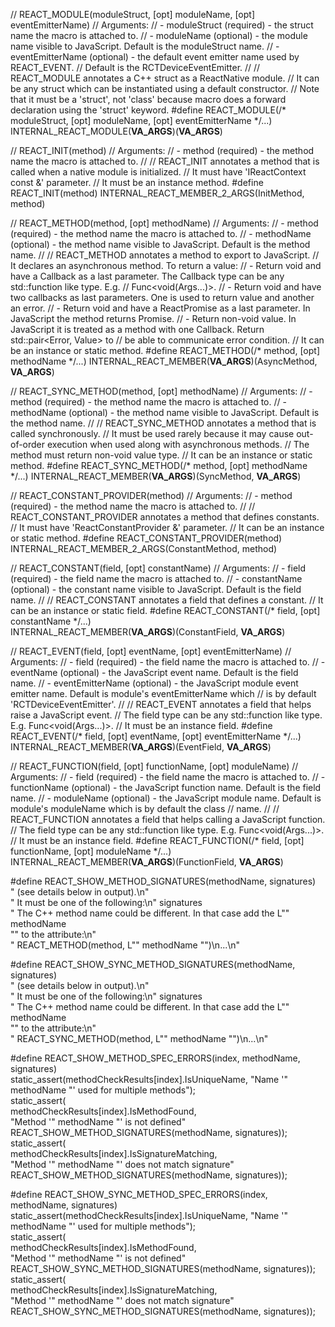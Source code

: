 // REACT_MODULE(moduleStruct, [opt] moduleName, [opt] eventEmitterName)
// Arguments:
// - moduleStruct (required) - the struct name the macro is attached to.
// - moduleName (optional) - the module name visible to JavaScript. Default is the moduleStruct name.
// - eventEmitterName (optional) - the default event emitter name used by REACT_EVENT.
//   Default is the RCTDeviceEventEmitter.
//
// REACT_MODULE annotates a C++ struct as a ReactNative module.
// It can be any struct which can be instantiated using a default constructor.
// Note that it must be a 'struct', not 'class' because macro does a forward declaration using the 'struct' keyword.
#define REACT_MODULE(/* moduleStruct, [opt] moduleName, [opt] eventEmitterName */...) \
  INTERNAL_REACT_MODULE(__VA_ARGS__)(__VA_ARGS__)

// REACT_INIT(method)
// Arguments:
// - method (required) - the method name the macro is attached to.
//
// REACT_INIT annotates a method that is called when a native module is initialized.
// It must have 'IReactContext const &' parameter.
// It must be an instance method.
#define REACT_INIT(method) INTERNAL_REACT_MEMBER_2_ARGS(InitMethod, method)

// REACT_METHOD(method, [opt] methodName)
// Arguments:
// - method (required) - the method name the macro is attached to.
// - methodName (optional) - the method name visible to JavaScript. Default is the method name.
//
// REACT_METHOD annotates a method to export to JavaScript.
// It declares an asynchronous method. To return a value:
// - Return void and have a Callback as a last parameter. The Callback type can be any std::function like type. E.g.
//   Func<void(Args...)>.
// - Return void and have two callbacks as last parameters. One is used to return value and another an error.
// - Return void and have a ReactPromise as a last parameter. In JavaScript the method returns Promise.
// - Return non-void value. In JavaScript it is treated as a method with one Callback. Return std::pair<Error, Value> to
//   be able to communicate error condition.
// It can be an instance or static method.
#define REACT_METHOD(/* method, [opt] methodName */...) INTERNAL_REACT_MEMBER(__VA_ARGS__)(AsyncMethod, __VA_ARGS__)

// REACT_SYNC_METHOD(method, [opt] methodName)
// Arguments:
// - method (required) - the method name the macro is attached to.
// - methodName (optional) - the method name visible to JavaScript. Default is the method name.
//
// REACT_SYNC_METHOD annotates a method that is called synchronously.
// It must be used rarely because it may cause out-of-order execution when used along with asynchronous methods.
// The method must return non-void value type.
// It can be an instance or static method.
#define REACT_SYNC_METHOD(/* method, [opt] methodName */...) INTERNAL_REACT_MEMBER(__VA_ARGS__)(SyncMethod, __VA_ARGS__)

// REACT_CONSTANT_PROVIDER(method)
// Arguments:
// - method (required) - the method name the macro is attached to.
//
// REACT_CONSTANT_PROVIDER annotates a method that defines constants.
// It must have 'ReactConstantProvider &' parameter.
// It can be an instance or static method.
#define REACT_CONSTANT_PROVIDER(method) INTERNAL_REACT_MEMBER_2_ARGS(ConstantMethod, method)

// REACT_CONSTANT(field, [opt] constantName)
// Arguments:
// - field (required) - the field name the macro is attached to.
// - constantName (optional) - the constant name visible to JavaScript. Default is the field name.
//
// REACT_CONSTANT annotates a field that defines a constant.
// It can be an instance or static field.
#define REACT_CONSTANT(/* field, [opt] constantName */...) \
  INTERNAL_REACT_MEMBER(__VA_ARGS__)(ConstantField, __VA_ARGS__)

// REACT_EVENT(field, [opt] eventName, [opt] eventEmitterName)
// Arguments:
// - field (required) - the field name the macro is attached to.
// - eventName (optional) - the JavaScript event name. Default is the field name.
// - eventEmitterName (optional) - the JavaScript module event emitter name. Default is module's eventEmitterName which
//   is by default 'RCTDeviceEventEmitter'.
//
// REACT_EVENT annotates a field that helps raise a JavaScript event.
// The field type can be any std::function like type. E.g. Func<void(Args...)>.
// It must be an instance field.
#define REACT_EVENT(/* field, [opt] eventName, [opt] eventEmitterName */...) \
  INTERNAL_REACT_MEMBER(__VA_ARGS__)(EventField, __VA_ARGS__)

// REACT_FUNCTION(field, [opt] functionName, [opt] moduleName)
// Arguments:
// - field (required) - the field name the macro is attached to.
// - functionName (optional) - the JavaScript function name. Default is the field name.
// - moduleName (optional) - the JavaScript module name. Default is module's moduleName which is by default the class
//   name.
//
// REACT_FUNCTION annotates a field that helps calling a JavaScript function.
// The field type can be any std::function like type. E.g. Func<void(Args...)>.
// It must be an instance field.
#define REACT_FUNCTION(/* field, [opt] functionName, [opt] moduleName */...) \
  INTERNAL_REACT_MEMBER(__VA_ARGS__)(FunctionField, __VA_ARGS__)

#define REACT_SHOW_METHOD_SIGNATURES(methodName, signatures)                      \
  " (see details below in output).\n"                                             \
  "  It must be one of the following:\n" signatures                               \
  "  The C++ method name could be different. In that case add the L\"" methodName \
  "\" to the attribute:\n"                                                        \
  "    REACT_METHOD(method, L\"" methodName "\")\n...\n"

#define REACT_SHOW_SYNC_METHOD_SIGNATURES(methodName, signatures)                 \
  " (see details below in output).\n"                                             \
  "  It must be one of the following:\n" signatures                               \
  "  The C++ method name could be different. In that case add the L\"" methodName \
  "\" to the attribute:\n"                                                        \
  "    REACT_SYNC_METHOD(method, L\"" methodName "\")\n...\n"

#define REACT_SHOW_METHOD_SPEC_ERRORS(index, methodName, signatures)                                        \
  static_assert(methodCheckResults[index].IsUniqueName, "Name '" methodName "' used for multiple methods"); \
  static_assert(                                                                                            \
      methodCheckResults[index].IsMethodFound,                                                              \
      "Method '" methodName "' is not defined" REACT_SHOW_METHOD_SIGNATURES(methodName, signatures));       \
  static_assert(                                                                                            \
      methodCheckResults[index].IsSignatureMatching,                                                        \
      "Method '" methodName "' does not match signature" REACT_SHOW_METHOD_SIGNATURES(methodName, signatures));

#define REACT_SHOW_SYNC_METHOD_SPEC_ERRORS(index, methodName, signatures)                                   \
  static_assert(methodCheckResults[index].IsUniqueName, "Name '" methodName "' used for multiple methods"); \
  static_assert(                                                                                            \
      methodCheckResults[index].IsMethodFound,                                                              \
      "Method '" methodName "' is not defined" REACT_SHOW_SYNC_METHOD_SIGNATURES(methodName, signatures));  \
  static_assert(                                                                                            \
      methodCheckResults[index].IsSignatureMatching,                                                        \
      "Method '" methodName "' does not match signature" REACT_SHOW_SYNC_METHOD_SIGNATURES(methodName, signatures));

